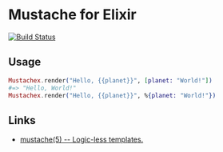 # Mustache for Elixir

[![Build Status](https://travis-ci.org/jui/mustachex.png?branch=master)](https://travis-ci.org/jui/mustachex)

## Usage

```elixir
Mustachex.render("Hello, {{planet}}", [planet: "World!"])
#=> "Hello, World!"
Mustachex.render("Hello, {{planet}}", %{planet: "World!"})
```

## Links

* [mustache(5) -- Logic-less templates.](http://mustache.github.io/mustache.5.html)
